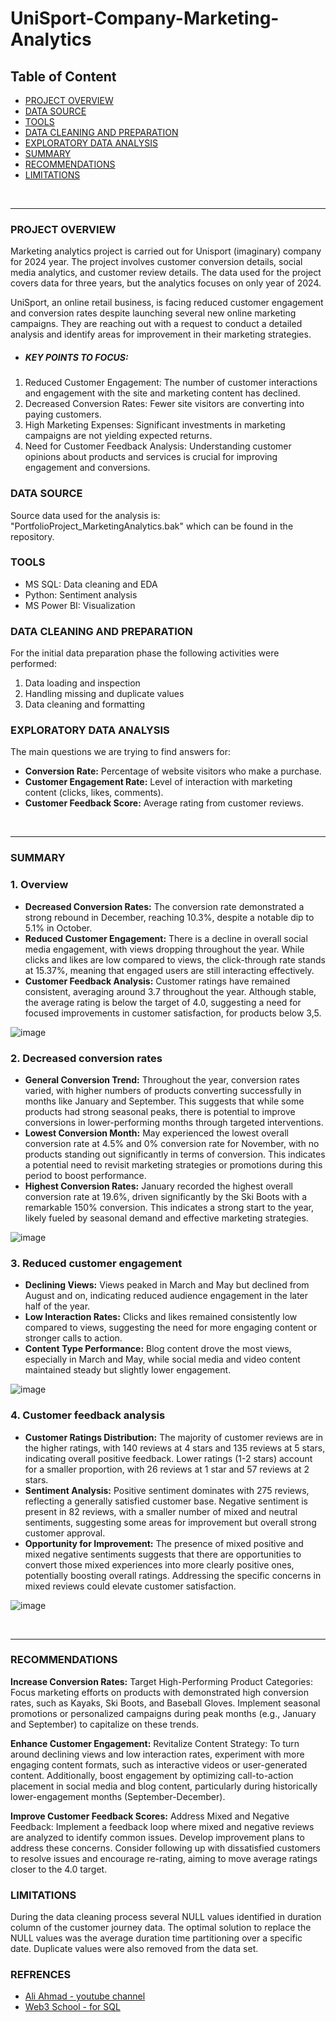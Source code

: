 # UniSport-Company-Marketing-Analytics


## Table of Content
- [PROJECT OVERVIEW](#project-overview)
- [DATA SOURCE](#data-source)
- [TOOLS](#tools)
- [DATA CLEANING AND PREPARATION](#data-cleaning-and-preparation)
- [EXPLORATORY DATA ANALYSIS](#exploratory-data-analysis)
- [SUMMARY](#summary)
- [RECOMMENDATIONS](#recommendations)
- [LIMITATIONS](#limitations)

&nbsp;
___
### PROJECT OVERVIEW

Marketing analytics project is carried out for Unisport (imaginary) company for 2024 year. The project involves customer conversion details, 
social media analytics, and customer review details. The data used for the project covers data for three years, but the analytics focuses on only year of 2024.

UniSport, an online retail business, is facing reduced customer engagement and conversion rates despite launching several new online marketing campaigns. 
They are reaching out with a request to conduct a detailed analysis and identify areas for improvement in their marketing strategies. 

- ##### KEY POINTS TO FOCUS:
 1. Reduced Customer Engagement: The number of customer interactions and engagement with the site and marketing content has declined.
 2. Decreased Conversion Rates: Fewer site visitors are converting into paying customers.
 3. High Marketing Expenses: Significant investments in marketing campaigns are not yielding expected returns.
 4. Need for Customer Feedback Analysis: Understanding customer opinions about products and services is crucial for improving engagement and conversions.

### DATA SOURCE

Source data used for the analysis is: "PortfolioProject_MarketingAnalytics.bak" which can be found in the repository.

### TOOLS

- MS SQL: Data cleaning and EDA
- Python: Sentiment analysis
- MS Power BI: Visualization

### DATA CLEANING AND PREPARATION

For the initial data preparation phase the following activities were performed:

1. Data loading and inspection
2. Handling missing and duplicate values
3. Data cleaning and formatting

### EXPLORATORY DATA ANALYSIS

The main questions we are trying to find answers for:

- **Conversion Rate:** Percentage of website visitors who make a purchase.
- **Customer Engagement Rate:** Level of interaction with marketing content (clicks, likes, comments).
- **Customer Feedback Score:** Average rating from customer reviews.

&nbsp;
___
### SUMMARY

   ### 1. Overview
   
   - **Decreased Conversion Rates:** The conversion rate demonstrated a strong rebound in December, reaching 10.3%, despite a notable dip to 5.1% in October.
   - **Reduced Customer Engagement:** There is a decline in overall social media engagement, with views dropping throughout the year. While clicks and likes 
     are low compared to views, the click-through rate stands at 15.37%, meaning that engaged users are still interacting effectively.
   - **Customer Feedback Analysis:** Customer ratings have remained consistent, averaging around 3.7 throughout the year. Although stable, the average rating
     is below the target of 4.0, suggesting a need for focused improvements in customer satisfaction, for products below 3,5.

  
   ![image](https://github.com/user-attachments/assets/70197fe0-a931-4258-8cb5-9b1bd0d9d2b2)



   ### 2. Decreased conversion rates
   
   - **General Conversion Trend:** Throughout the year, conversion rates varied, with higher numbers of products converting successfully in months like January and September.
     This suggests that while some products had strong seasonal peaks, there is potential to improve conversions in lower-performing months through targeted interventions.
   - **Lowest Conversion Month:** May experienced the lowest overall conversion rate at 4.5% and 0% conversion rate for November, with no products standing out significantly
     in terms of conversion. This indicates a potential need to revisit marketing strategies or promotions during this period to boost performance.
   - **Highest Conversion Rates:** January recorded the highest overall conversion rate at 19.6%, driven significantly by the Ski Boots with a remarkable 150% conversion.
     This indicates a strong start to the year, likely fueled by seasonal demand and effective marketing strategies.
   
   
   ![image](https://github.com/user-attachments/assets/f509ff39-291a-4a9b-846a-a4cb1fe0e48a)


   ### 3. Reduced customer engagement
   
   - **Declining Views:** Views peaked in March and May but declined from August and on, indicating reduced audience engagement in the later half of the year.
   - **Low Interaction Rates:** Clicks and likes remained consistently low compared to views, suggesting the need for more engaging content or stronger calls to action.
   - **Content Type Performance:** Blog content drove the most views, especially in March and May, while social media and video content maintained steady but slightly lower
     engagement.
   
   ![image](https://github.com/user-attachments/assets/a2c15df4-a3a0-4cbe-9167-1ac533730794)
   
   
   ### 4. Customer feedback analysis
   
   - **Customer Ratings Distribution:** The majority of customer reviews are in the higher ratings, with 140 reviews at 4 stars and 135 reviews at 5 stars, indicating overall positive feedback. Lower ratings (1-2 stars) account for a smaller proportion, with 26 reviews at 1 star and 57 reviews at 2 stars.
   - **Sentiment Analysis:** Positive sentiment dominates with 275 reviews, reflecting a generally satisfied customer base. Negative sentiment is present in 82 reviews, with a smaller number of mixed and neutral sentiments, suggesting some areas for improvement but overall strong customer approval.
   - **Opportunity for Improvement:** The presence of mixed positive and mixed negative sentiments suggests that there are opportunities to convert those mixed experiences into more clearly positive ones, potentially boosting overall ratings. Addressing the specific concerns in mixed reviews could elevate customer satisfaction.
   
   ![image](https://github.com/user-attachments/assets/b83f30d8-c148-43c0-b9a9-ccd8c394812a)

&nbsp;
___
### RECOMMENDATIONS

**Increase Conversion Rates:**
Target High-Performing Product Categories: Focus marketing efforts on products with demonstrated high conversion rates, such as Kayaks, Ski Boots, and Baseball Gloves. Implement seasonal promotions or personalized campaigns during peak months (e.g., January and September) to capitalize on these trends.

**Enhance Customer Engagement:**
Revitalize Content Strategy: To turn around declining views and low interaction rates, experiment with more engaging content formats, such as interactive videos or user-generated content. Additionally, boost engagement by optimizing call-to-action placement in social media and blog content, particularly during historically lower-engagement months (September-December).

**Improve Customer Feedback Scores:**
Address Mixed and Negative Feedback: Implement a feedback loop where mixed and negative reviews are analyzed to identify common issues. Develop improvement plans to address these concerns. Consider following up with dissatisfied customers to resolve issues and encourage re-rating, aiming to move average ratings closer to the 4.0 target.


### LIMITATIONS

During the data cleaning process several NULL values identified in duration column of the customer journey data. The optimal solution to replace the NULL values was the average duration time partitioning over a specific date. Duplicate values were also removed from the data set.


### REFRENCES

- [Ali Ahmad - youtube channel](https://www.youtube.com/@aliahmad1987)
- [Web3 School - for SQL](https://www.w3schools.com/sql/default.asp)

